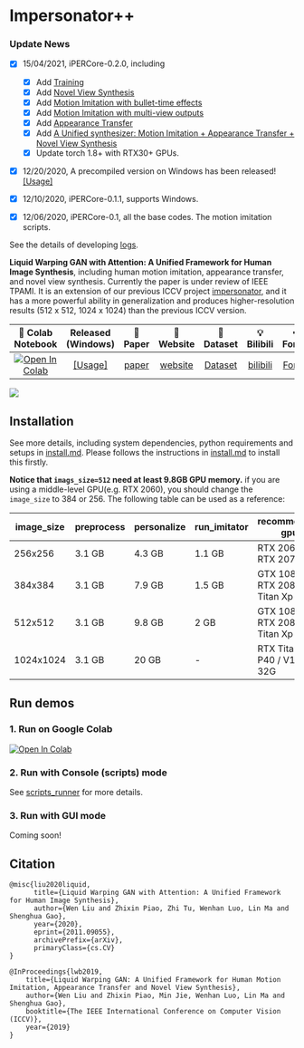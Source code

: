 # Impersonator++

### Update News
- [x] 15/04/2021, iPERCore-0.2.0, including
   -[x] Add [Training](./docs/train_details.md)
   -[x] Add [Novel View Synthesis](https://github.com/iPERDance/iPERCore/blob/main/docs/scripts_runner.md#run-novel-view-synthesis)
   -[x] Add [Motion Imitation with bullet-time effects](https://github.com/iPERDance/iPERCore/blob/main/docs/scripts_runner.md#run-motion-imitation-with-bullet-time-effect)
   -[x] Add [Motion Imitation with multi-view outputs](https://github.com/iPERDance/iPERCore/blob/main/docs/scripts_runner.md#run-motion-imitation-with-multi-view-outputs)
   -[x] Add [Appearance Transfer](https://github.com/iPERDance/iPERCore/blob/main/docs/scripts_runner.md#run-human-appearance-transfer)
   -[x] Add [A Unified synthesizer: Motion Imitation + Appearance Transfer + Novel View Synthesis](https://github.com/iPERDance/iPERCore/blob/main/docs/scripts_runner.md#human-appearance-transfer-with-motion-imitation-and-novel-view-synthesis)
   -[x] Update torch 1.8+ with RTX30+ GPUs.
- [x] 12/20/2020, A precompiled version on Windows has been released! [[Usage]](https://github.com/iPERDance/iPERCore/wiki/How-to-use-the-released-version-on-windows%3F)
- [x] 12/10/2020, iPERCore-0.1.1, supports Windows.
- [x] 12/06/2020, iPERCore-0.1, all the base codes. The motion imitation scripts.


See the details of developing [logs](./docs/dev_logs.md).

**Liquid Warping GAN with Attention: A Unified Framework for Human Image Synthesis**, including 
human motion imitation, appearance transfer, and novel view synthesis. Currently the paper is under review of 
IEEE TPAMI. It is an extension of our previous ICCV project [impersonator](https://github.com/svip-lab/impersonator), 
and it has a more powerful ability in generalization and produces higher-resolution results  (512 x 512, 1024 x 1024) than the previous ICCV version.

|  🧾 Colab Notebook  | Released (Windows)  |   📑 Paper    | 📱 Website | 📂 Dataset | 💡 Bilibili | ✒ Forum |
 :-: | :-: | :-: | :-: | :-: | :-: | :-: |
| [![Open In Colab](https://colab.research.google.com/assets/colab-badge.svg)](https://colab.research.google.com/drive/1bwUnj-9NnJA2EMr7eWO4I45UuBtKudg_?usp=sharing) | [[Usage]](https://github.com/iPERDance/iPERCore/wiki/How-to-use-the-released-version-on-windows%3F) | [paper](https://arxiv.org/pdf/2011.09055.pdf) | [website](https://www.impersonator.org/work/impersonator-plus-plus.html) | [Dataset](https://svip-lab.github.io/dataset/iPER_dataset.html) | [bilibili](https://space.bilibili.com/1018066133) | [Forum](https://discuss.impersonator.org/)|


![](https://www.impersonator.org/images/motion_results.png)


## Installation
See more details, including system dependencies, python requirements and setups in [install.md](./docs/install.md).
Please follows the instructions in [install.md](./docs/install.md) to install this firstly.

**Notice that `imags_size=512` need at least 9.8GB GPU memory.** if you are using a middle-level GPU(e.g. RTX 2060), you should change the `image_size` to 384 or 256. The following table can be used as a reference:

| image_size | preprocess | personalize | run_imitator | recommended gpu                    |
| ---------- | ---------- | ----------- | ------------ | ---------------------------------- |
| 256x256    | 3.1 GB     | 4.3 GB      | 1.1 GB       | RTX 2060 / RTX 2070                |
| 384x384    | 3.1 GB     | 7.9 GB      | 1.5 GB       | GTX 1080Ti / RTX 2080Ti / Titan Xp |
| 512x512    | 3.1 GB     | 9.8 GB      | 2 GB         | GTX 1080Ti / RTX 2080Ti / Titan Xp |
| 1024x1024  | 3.1 GB     | 20 GB       | -            | RTX Titan / P40 / V100 32G         |


## Run demos

### 1. Run on Google Colab 
[![Open In Colab](https://colab.research.google.com/assets/colab-badge.svg)](https://colab.research.google.com/drive/1bwUnj-9NnJA2EMr7eWO4I45UuBtKudg_?usp=sharing)


### 2. Run with Console (scripts) mode
See [scripts_runner](./docs/scripts_runner.md) for more details.

### 3. Run with GUI mode
Coming soon!

## Citation
```
@misc{liu2020liquid,
      title={Liquid Warping GAN with Attention: A Unified Framework for Human Image Synthesis}, 
      author={Wen Liu and Zhixin Piao, Zhi Tu, Wenhan Luo, Lin Ma and Shenghua Gao},
      year={2020},
      eprint={2011.09055},
      archivePrefix={arXiv},
      primaryClass={cs.CV}
}

@InProceedings{lwb2019,
    title={Liquid Warping GAN: A Unified Framework for Human Motion Imitation, Appearance Transfer and Novel View Synthesis},
    author={Wen Liu and Zhixin Piao, Min Jie, Wenhan Luo, Lin Ma and Shenghua Gao},
    booktitle={The IEEE International Conference on Computer Vision (ICCV)},
    year={2019}
}
```



